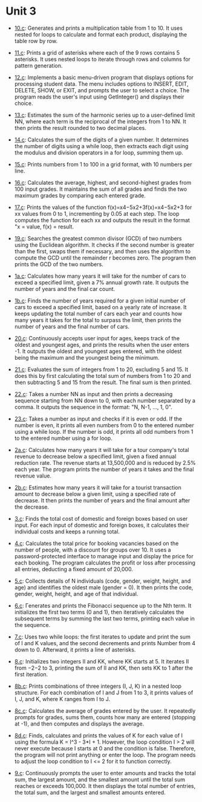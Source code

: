 # Unit 3
* [10.c](./10.c): Generates and prints a multiplication table from 1 to 10. It uses nested for loops to calculate and format each product, displaying the table row by row.

* [11.c](./11.c): Prints a grid of asterisks where each of the 9 rows contains 5 asterisks. It uses nested loops to iterate through rows and columns for pattern generation.

* [12.c](./12.c): Implements a basic menu-driven program that displays options for processing student data. The menu includes options to INSERT, EDIT, DELETE, SHOW, or EXIT, and prompts the user to select a choice. The program reads the user's input using GetInteger() and displays their choice.

* [13.c](./13.c): Estimates the sum of the harmonic series up to a user-defined limit NN, where each term is the reciprocal of the integers from 1 to NN. It then prints the result rounded to two decimal places.

* [14.c](./14.c): Calculates the sum of the digits of a given number. It determines the number of digits using a while loop, then extracts each digit using the modulus and division operators in a for loop, summing them up.

* [15.c](./15.c): Prints numbers from 1 to 100 in a grid format, with 10 numbers per line.

* [16.c](./16.c): Calculates the average, highest, and second-highest grades from 100 input grades. It maintains the sum of all grades and finds the two maximum grades by comparing each entered grade.

* [17.c](./17.c): Prints the values of the function f(x)=x4−5x2+3f(x)=x4−5x2+3 for xx values from 0 to 1, incrementing by 0.05 at each step. The loop computes the function for each xx and outputs the result in the format "x = value, f(x) = result.

* [19.c](./19.c): Searches the greatest common divisor (GCD) of two numbers using the Euclidean algorithm. It checks if the second number is greater than the first, swaps them if necessary, and then uses the algorithm to compute the GCD until the remainder r becomes zero. The program then prints the GCD of the two numbers.

* [1a.c](./1a.c): Calculates how many years it will take for the number of cars to exceed a specified limit, given a 7% annual growth rate. It outputs the number of years and the final car count.

* [1b.c](./1b.c): Finds the number of years required for a given initial number of cars to exceed a specified limit, based on a yearly rate of increase. It keeps updating the total number of cars each year and counts how many years it takes for the total to surpass the limit, then prints the number of years and the final number of cars.

* [20.c](./20.c): Continuously accepts user input for ages, keeps track of the oldest and youngest ages, and prints the results when the user enters -1. It outputs the oldest and youngest ages entered, with the oldest being the maximum and the youngest being the minimum.

* [21.c](./21.c): Evaluates the sum of integers from 1 to 20, excluding 5 and 15. It does this by first calculating the total sum of numbers from 1 to 20 and then subtracting 5 and 15 from the result. The final sum is then printed.

* [22.c](./22.c): Τakes a number NN as input and then prints a decreasing sequence starting from NN down to 0, with each number separated by a comma. It outputs the sequence in the format: "N, N-1, ..., 1, 0".

* [23.c](./23.c): Takes a number as input and checks if it is even or odd. If the number is even, it prints all even numbers from 0 to the entered number using a while loop. If the number is odd, it prints all odd numbers from 1 to the entered number using a for loop.

* [2a.c](./2a.c): Calculates how many years it will take for a tour company's total revenue to decrease below a specified limit, given a fixed annual reduction rate. The revenue starts at 13,500,000 and is reduced by 2.5% each year. The program prints the number of years it takes and the final revenue value.

* [2b.c](./2b.c): Estimates how many years it will take for a tourist transaction amount to decrease below a given limit, using a specified rate of decrease. It then prints the number of years and the final amount after the decrease.

* [3.c](./3.c): Finds the total cost of domestic and foreign boxes based on user input. For each input of domestic and foreign boxes, it calculates their individual costs and keeps a running total.

* [4.c](./4.c): Calculates the total price for booking vacancies based on the number of people, with a discount for groups over 10. It uses a password-protected interface to manage input and display the price for each booking. The program calculates the profit or loss after processing all entries, deducting a fixed amount of 20,000.

* [5.c](./5.c): Collects details of N individuals (code, gender, weight, height, and age) and identifies the oldest male (gender = 0). It then prints the code, gender, weight, height, and age of that individual.

* [6.c](./6.c): Γenerates and prints the Fibonacci sequence up to the Nth term. It initializes the first two terms (0 and 1), then iteratively calculates the subsequent terms by summing the last two terms, printing each value in the sequence.

* [7.c](./7.c): Uses two while loops: the first iterates to update and print the sum of I and K values, and the second decrements and prints Number from 4 down to 0. Afterward, it prints a line of asterisks.

* [8.c](./8.c): Initializes two integers II and KK, where KK starts at 5. It iterates II from −2−2 to 3, printing the sum of II and KK, then sets KK to 1 after the first iteration.

* [8b.c](./8b.c): Prints combinations of three integers (I, J, K) in a nested loop structure. For each combination of I and J from 1 to 3, it prints values of I, J, and K, where K ranges from I to J.

* [8c.c](./8c.c): Calculates the average of grades entered by the user. It repeatedly prompts for grades, sums them, counts how many are entered (stopping at -1), and then computes and displays the average.

* [8d.c](./8d.c): Finds, calculates and prints the values of K for each value of I using the formula K = I^3 - 3*I + 1. However, the loop condition I > 2 will never execute because I starts at 0 and the condition is false. Therefore, the program will not print anything or enter the loop. The program needs to adjust the loop condition to I <= 2 for it to function correctly.

* [9.c](./9.c): Continuously prompts the user to enter amounts and tracks the total sum, the largest amount, and the smallest amount until the total sum reaches or exceeds 100,000. It then displays the total number of entries, the total sum, and the largest and smallest amounts entered.
